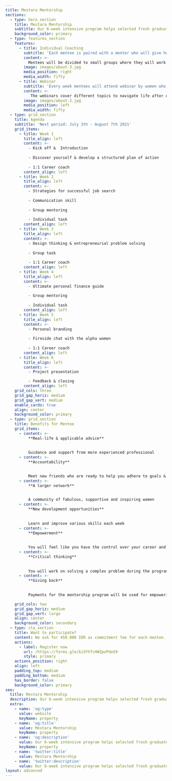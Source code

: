 ```yaml
---
title: Mestara Mentorship
sections:
  - type: hero_section
    title: Mestara Mentorship
    subtitle: Our 6-week intensive program helps selected fresh graduates to achieve their full potential. 
    background_color: primary
  - type: features_section
    features:
      - title: Individual Coaching
        subtitle: 'Each mentee is paired with a mentor who will give honest, practical and real-life advice.'
        content: >-
          Mentees will be divided to small groups where they will work together to solve a complex problem to hone their critical & entrepreneurial thinking.
        image: images/about-3.jpg
        media_position: right
        media_width: fifty
      - title: Webinar
        subtitle: 'Every week mentees will attend webinar by women who work in the field as speaker.'
        content: >-
           The webinars cover different topics to navigate life after university and successfully transition into their career.
        image: images/about-2.jpg
        media_position: left
        media_width: fifty
  - type: grid_section
    title: Agenda
    subtitle: 'Next period: July 3th - August 7th 2021'
    grid_items:
      - title: Week 1
        title_align: left
        content: >-
          - Kick off &  Introduction
          
          - Discover yourself & develop a structured plan of action
          
          - 1:1 Career coach
        content_align: left
      - title: Week 2
        title_align: left
        content: >-
          - Strategies for successful job search
          
          - Communication skill
          
          - Group mentoring
          
          - Individual task
        content_align: left
      - title: Week 3
        title_align: left
        content: >-
          - Design thinking & entrepreneurial problem solving
          
          - Group task
          
          - 1:1 Career coach
        content_align: left
      - title: Week 4
        title_align: left
        content: >-
          - Ultimate personal finance guide
          
          - Group mentoring
          
          - Individual task
        content_align: left
      - title: Week 5
        title_align: left
        content: >-
          - Personal branding 
          
          - Fireside chat with the alpha women
          
          - 1:1 Career coach
        content_align: left
      - title: Week 6
        title_align: left
        content: >-
          - Project presentation

          - Feedback & closing
        content_align: left
    grid_cols: three
    grid_gap_horiz: medium
    grid_gap_vert: medium
    enable_cards: true
    align: center
    background_color: primary
  - type: grid_section
    title: Benefits for Mentee
    grid_items:
      - content: >-
          **Real-life & applicable advice**
          
          
          Guidance and support from more experienced professional
      - content: >-
          **Accountability**
          

          Meet new friends who are ready to help you adhere to goals & commitment
      - content: >-
          **A larger network** 
          

          A community of fabulous, supportive and inspiring women
      - content: >-
          **New development opportunities**
      
      
          Learn and improve various skills each week
      - content: >-
          **Empowerment**
        
          
          You will feel like you have the control over your career and destiny
      - content: >-
          **Critical thinking**
          
          
          You will work on solving a complex problem during the program
      - content: >-
          **Giving back**
          
          
          Payments for the mentorship program will be used for empowering girls in rural area

    grid_cols: two
    grid_gap_horiz: medium
    grid_gap_vert: large
    align: center
    background_color: secondary
  - type: cta_section
    title: Want to participate?
    content: We ask for 450.000 IDR as commitment fee for each mentee. All proceeds of this program will go to [Mestara Berdaya](/mestara-berdaya) program.
    actions:
      - label: Register now
        url: /https://forms.gle/bi5YhTcHWZpoPdoS9
        style: primary
    actions_position: right
    align: left
    padding_top: medium
    padding_bottom: medium
    has_border: false
    background_color: primary
seo:
  title: Mestara Mentorship
  description: Our 6-week intensive program helps selected fresh graduates to achieve their full potential
  extra:
    - name: 'og:type'
      value: website
      keyName: property
    - name: 'og:title'
      value: Mestara Mentorship
      keyName: property
    - name: 'og:description'
      value: Our 6-week intensive program helps selected fresh graduates to achieve their full potential
      keyName: property
    - name: 'twitter:title'
      value: Mestara Mentorship
    - name: 'twitter:description'
      value: Our 6-week intensive program helps selected fresh graduates to achieve their full potential
layout: advanced
---
```

